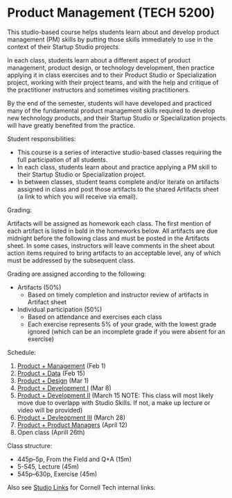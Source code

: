 # Product Management (TECH 5200)

This studio-based course helps students learn about and develop product management (PM) skills by putting those skills immediately to use in the context of their Startup Studio projects.

In each class, students learn about a different aspect of product management, product design, or technology development, then practice applying it in class exercises and to their Product Studio or Specialization project, working with their project teams, and with the help and critique of the practitioner instructors and sometimes visiting practitioners.

By the end of the semester, students will have developed and practiced many of the fundamental product management skills required to develop new technology products, and their Startup Studio or Specialization projects will have greatly benefited from the practice.

Student responsibilities:

* This course is a series of interactive studio-based classes requiring the full participation of all students.
* In each class, students learn about and practice applying a PM skill to their Startup Studio or Specialization project. 
* In between classes, student teams complete and/or iterate on artifacts assigned in class and post those artifacts to the shared Artifacts sheet (a link to which you will receive via email).

Grading:

Artifacts will be assigned as homework each class. The first mention of each artifact is listed in bold in the homeworks below. All artifacts are due midnight before the following class and must be posted in the Artifacts sheet. In some cases, instructors will leave comments in the sheet about action items required to bring artifacts to an acceptable level, any of which must be addressed by the subsequent class.

Grading are assigned according to the following:

* Artifacts (50%)
    * Based on timely completion and instructor review of artifacts in Artifact sheet
* Individual participation (50%)
    * Based on attendance and exercises each class
    * Each exercise represents 5% of your grade, with the lowest grade ignored (which can be an incomplete grade if you were absent for an exercise)

Schedule:

1. [Product + Management](https://github.com/cornelltech/product-management/wiki#session-1-product--management-the-phantom-product) (Feb 1)
1. [Product + Data](https://github.com/cornelltech/product-management/wiki#session-2-product--data-attack-of-the-data) (Feb 15)
1. [Product + Design](https://github.com/cornelltech/product-management/wiki#session-3-product--design-revenge-of-the-users) (Mar 1)
1. [Product + Development I](https://github.com/cornelltech/product-management/wiki#session-4-product--development-part-i-a-new-product) (Mar 8) 
1. [Product + Development II](https://github.com/cornelltech/product-management/wiki#session-5-product--development-ii-the-code-strikes-back) (March 15 NOTE: This class will most likely move due to overlapp with Studio Skills. If not, a make up lecture or video will be provided)
1. [Product + Devleopment III](https://github.com/cornelltech/product-management/wiki#session-6-product--development-iii-return-of-the-product-manager) (March 28)
1. [Product + Product Managers](https://github.com/cornelltech/product-management/wiki#session-7-product--product-managers-the-product-manager-awakens) (April 12)
1. Open class (Aprill 26th)

Class structure:

* 445p–5p, From the Field and Q+A (15m)
* 5-545, Lecture (45m)
* 545p–630p, Exercise (45m)

Also see [Studio Links](https://confluence.cornell.edu/pages/viewpage.action?spaceKey=studio&title=Studio+Links+and+Info) for Cornell Tech internal links.
